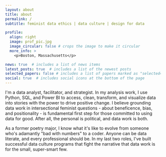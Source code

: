 ```yaml
---
layout: about
title: about
permalink: /
subtitle: feminist data ethics | data culture | design for data

profile:
  align: right
  image: prof_pic.jpg
  image_circular: false # crops the image to make it circular
  more_info: >
    <p>Boston, Massachusetts</p>

news: true  # includes a list of news items
latest_posts: true  # includes a list of the newest posts
selected_papers: false # includes a list of papers marked as "selected={true}"
social: true  # includes social icons at the bottom of the page
---
```

I'm a data analyst, facilitator, and strategist. In my analysis work, I use Python, SQL, and Power BI to access, clean, transform, and visualize data into stories with the power to drive positive change. I believe grounding data work in intersectional feminist questions - about beneficence, bias, and positionality - is fundamental first step for those committed to using data for good. After all, the personal is political, and data work is both.

As a former poetry major, I know what it's like to evolve from someone who's adamantly "bad with numbers" to a coder. Anyone can be data literate, and every professional should be. In my last two roles, I've built successful data culture programs that fight the narrative that data work is for the small, super-smart few.
